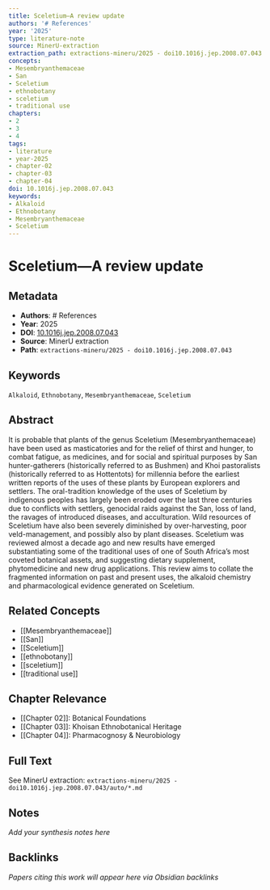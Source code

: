 ```yaml
---
title: Sceletium—A review update
authors: '# References'
year: '2025'
type: literature-note
source: MinerU-extraction
extraction_path: extractions-mineru/2025 - doi10.1016j.jep.2008.07.043
concepts:
- Mesembryanthemaceae
- San
- Sceletium
- ethnobotany
- sceletium
- traditional use
chapters:
- 2
- 3
- 4
tags:
- literature
- year-2025
- chapter-02
- chapter-03
- chapter-04
doi: 10.1016j.jep.2008.07.043
keywords:
- Alkaloid
- Ethnobotany
- Mesembryanthemaceae
- Sceletium
---
```


# Sceletium—A review update

## Metadata

- **Authors**: # References
- **Year**: 2025
- **DOI**: [10.1016j.jep.2008.07.043](https://doi.org/10.1016j.jep.2008.07.043)
- **Source**: MinerU extraction
- **Path**: `extractions-mineru/2025 - doi10.1016j.jep.2008.07.043`

## Keywords

`Alkaloid`, `Ethnobotany`, `Mesembryanthemaceae`, `Sceletium`

## Abstract

It is probable that plants of the genus Sceletium (Mesembryanthemaceae) have been used as masticatories and for the relief of thirst and hunger, to combat fatigue, as medicines, and for social and spiritual purposes by San hunter-gatherers (historically referred to as Bushmen) and Khoi pastoralists (historically referred to as Hottentots) for millennia before the earliest written reports of the uses of these plants by European explorers and settlers. The oral-tradition knowledge of the uses of Sceletium by indigenous peoples has largely been eroded over the last three centuries due to conflicts with settlers, genocidal raids against the San, loss of land, the ravages of introduced diseases, and acculturation. Wild resources of Sceletium have also been severely diminished by over-harvesting, poor veld-management, and possibly also by plant diseases. Sceletium was reviewed almost a decade ago and new results have emerged substantiating some of the traditional uses of one of South Africa’s most coveted botanical assets, and suggesting dietary supplement, phytomedicine and new drug applications. This review aims to collate the fragmented information on past and present uses, the alkaloid chemistry and pharmacological evidence generated on Sceletium.

## Related Concepts

- [[Mesembryanthemaceae]]
- [[San]]
- [[Sceletium]]
- [[ethnobotany]]
- [[sceletium]]
- [[traditional use]]

## Chapter Relevance

- [[Chapter 02]]: Botanical Foundations
- [[Chapter 03]]: Khoisan Ethnobotanical Heritage
- [[Chapter 04]]: Pharmacognosy & Neurobiology

## Full Text

See MinerU extraction: `extractions-mineru/2025 - doi10.1016j.jep.2008.07.043/auto/*.md`

## Notes

*Add your synthesis notes here*

## Backlinks

*Papers citing this work will appear here via Obsidian backlinks*
